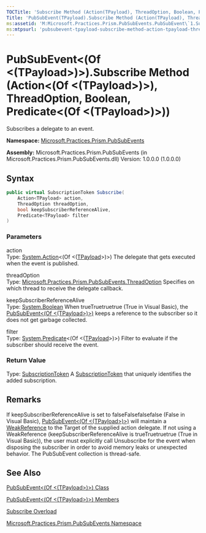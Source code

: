 ```yaml
---
TOCTitle: 'Subscribe Method (Action(TPayload), ThreadOption, Boolean, Predicate(TPayload))'
Title: 'PubSubEvent(TPayload).Subscribe Method (Action(TPayload), ThreadOption, Boolean, Predicate(TPayload)) (Microsoft.Practices.Prism.PubSubEvents)'
ms:assetid: 'M:Microsoft.Practices.Prism.PubSubEvents.PubSubEvent\`1.Subscribe(System.Action{\`0},Microsoft.Practices.Prism.PubSubEvents.ThreadOption,System.Boolean,System.Predicate{\`0})'
ms:mtpsurl: 'pubsubevent-tpayload-subscribe-method-action-tpayload-threadoption-boolean-predicate-tpayload-mspp-pubsubevents.md'
---
```


# PubSubEvent&lt;(Of &lt;(TPayload&gt;)&gt;).Subscribe Method (Action&lt;(Of &lt;(TPayload&gt;)&gt;), ThreadOption, Boolean, Predicate&lt;(Of &lt;(TPayload&gt;)&gt;))

Subscribes a delegate to an event.

**Namespace:** [Microsoft.Practices.Prism.PubSubEvents](https://msdn.microsoft.com/library/microsoft.practices.prism.pubsubevents)

**Assembly:** Microsoft.Practices.Prism.PubSubEvents (in Microsoft.Practices.Prism.PubSubEvents.dll) Version: 1.0.0.0 (1.0.0.0)

## Syntax
```C#
public virtual SubscriptionToken Subscribe(
	Action<TPayload> action,
	ThreadOption threadOption,
	bool keepSubscriberReferenceAlive,
	Predicate<TPayload> filter
)
```

### Parameters

action  
Type: [System.Action](http://msdn.microsoft.com/en-us/library/018hxwa8)&lt;(Of &lt;([TPayload](https://msdn.microsoft.com/library/microsoft.practices.prism.pubsubevents.pubsubevent%601)&gt;)&gt;)
The delegate that gets executed when the event is published.

threadOption  
Type: [Microsoft.Practices.Prism.PubSubEvents.ThreadOption](https://msdn.microsoft.com/library/microsoft.practices.prism.pubsubevents.threadoption)
Specifies on which thread to receive the delegate callback.

keepSubscriberReferenceAlive  
Type: [System.Boolean](http://msdn.microsoft.com/en-us/library/a28wyd50)
When trueTruetruetrue (True in Visual Basic), the [PubSubEvent&lt;(Of &lt;(TPayload&gt;)&gt;)](https://msdn.microsoft.com/library/microsoft.practices.prism.pubsubevents.pubsubevent%601) keeps a reference to the subscriber so it does not get garbage collected.

filter  
Type: [System.Predicate](http://msdn.microsoft.com/en-us/library/bfcke1bz)&lt;(Of &lt;([TPayload](https://msdn.microsoft.com/library/microsoft.practices.prism.pubsubevents.pubsubevent%601)&gt;)&gt;)
Filter to evaluate if the subscriber should receive the event.

### Return Value

Type: [SubscriptionToken](https://msdn.microsoft.com/library/microsoft.practices.prism.pubsubevents.subscriptiontoken)
A [SubscriptionToken](https://msdn.microsoft.com/library/microsoft.practices.prism.pubsubevents.subscriptiontoken) that uniquely identifies the added subscription.

## Remarks

 If keepSubscriberReferenceAlive is set to falseFalsefalsefalse (False in Visual Basic), [PubSubEvent&lt;(Of &lt;(TPayload&gt;)&gt;)](https://msdn.microsoft.com/library/microsoft.practices.prism.pubsubevents.pubsubevent%601) will maintain a [WeakReference](http://msdn.microsoft.com/en-us/library/hbh8w2zd) to the Target of the supplied action delegate. If not using a WeakReference (keepSubscriberReferenceAlive is trueTruetruetrue (True in Visual Basic)), the user must explicitly call Unsubscribe for the event when disposing the subscriber in order to avoid memory leaks or unexpected behavior. The PubSubEvent collection is thread-safe.

## See Also
[PubSubEvent&lt;(Of &lt;(TPayload&gt;)&gt;) Class](https://msdn.microsoft.com/library/microsoft.practices.prism.pubsubevents.pubsubevent%601)

[PubSubEvent&lt;(Of &lt;(TPayload&gt;)&gt;) Members](https://msdn.microsoft.com/allmembers.t:microsoft.practices.prism.pubsubevents.pubsubevent%601)

[Subscribe Overload](https://msdn.microsoft.com/overload:microsoft.practices.prism.pubsubevents.pubsubevent%601.subscribe)

[Microsoft.Practices.Prism.PubSubEvents Namespace](https://msdn.microsoft.com/library/microsoft.practices.prism.pubsubevents)
